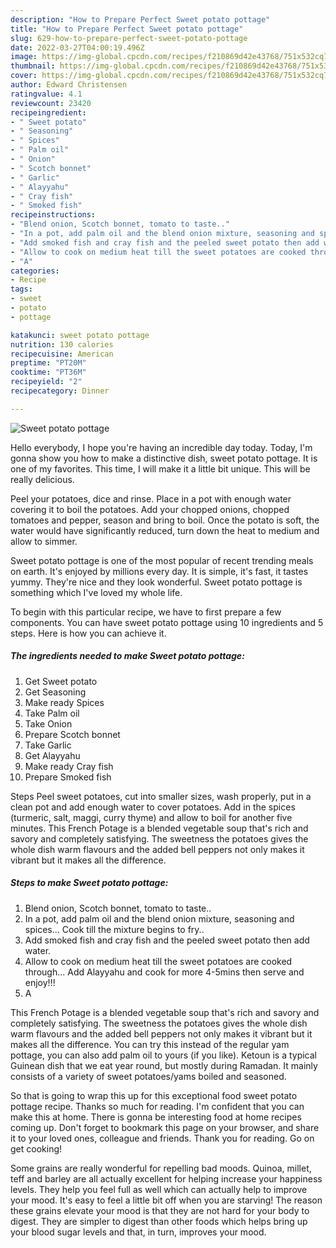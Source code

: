 ```yaml
---
description: "How to Prepare Perfect Sweet potato pottage"
title: "How to Prepare Perfect Sweet potato pottage"
slug: 629-how-to-prepare-perfect-sweet-potato-pottage
date: 2022-03-27T04:00:19.496Z
image: https://img-global.cpcdn.com/recipes/f210869d42e43768/751x532cq70/sweet-potato-pottage-recipe-main-photo.jpg
thumbnail: https://img-global.cpcdn.com/recipes/f210869d42e43768/751x532cq70/sweet-potato-pottage-recipe-main-photo.jpg
cover: https://img-global.cpcdn.com/recipes/f210869d42e43768/751x532cq70/sweet-potato-pottage-recipe-main-photo.jpg
author: Edward Christensen
ratingvalue: 4.1
reviewcount: 23420
recipeingredient:
- " Sweet potato"
- " Seasoning"
- " Spices"
- " Palm oil"
- " Onion"
- " Scotch bonnet"
- " Garlic"
- " Alayyahu"
- " Cray fish"
- " Smoked fish"
recipeinstructions:
- "Blend onion, Scotch bonnet, tomato to taste.."
- "In a pot, add palm oil and the blend onion mixture, seasoning and spices... Cook till the mixture begins to fry.."
- "Add smoked fish and cray fish and the peeled sweet potato then add water."
- "Allow to cook on medium heat till the sweet potatoes are cooked through... Add Alayyahu and cook for more 4-5mins then serve and enjoy!!!"
- "A"
categories:
- Recipe
tags:
- sweet
- potato
- pottage

katakunci: sweet potato pottage 
nutrition: 130 calories
recipecuisine: American
preptime: "PT20M"
cooktime: "PT36M"
recipeyield: "2"
recipecategory: Dinner

---
```



![Sweet potato pottage](https://img-global.cpcdn.com/recipes/f210869d42e43768/751x532cq70/sweet-potato-pottage-recipe-main-photo.jpg)

Hello everybody, I hope you're having an incredible day today. Today, I'm gonna show you how to make a distinctive dish, sweet potato pottage. It is one of my favorites. This time, I will make it a little bit unique. This will be really delicious.

Peel your potatoes, dice and rinse. Place in a pot with enough water covering it to boil the potatoes. Add your chopped onions, chopped tomatoes and pepper, season and bring to boil. Once the potato is soft, the water would have significantly reduced, turn down the heat to medium and allow to simmer.

Sweet potato pottage is one of the most popular of recent trending meals on earth. It's enjoyed by millions every day. It is simple, it's fast, it tastes yummy. They're nice and they look wonderful. Sweet potato pottage is something which I've loved my whole life.


To begin with this particular recipe, we have to first prepare a few components. You can have sweet potato pottage using 10 ingredients and 5 steps. Here is how you can achieve it.

<!--inarticleads1-->

##### The ingredients needed to make Sweet potato pottage:

1. Get  Sweet potato
1. Get  Seasoning
1. Make ready  Spices
1. Take  Palm oil
1. Take  Onion
1. Prepare  Scotch bonnet
1. Take  Garlic
1. Get  Alayyahu
1. Make ready  Cray fish
1. Prepare  Smoked fish


Steps Peel sweet potatoes, cut into smaller sizes, wash properly, put in a clean pot and add enough water to cover potatoes. Add in the spices (turmeric, salt, maggi, curry thyme) and allow to boil for another five minutes. This French Potage is a blended vegetable soup that&#39;s rich and savory and completely satisfying. The sweetness the potatoes gives the whole dish warm flavours and the added bell peppers not only makes it vibrant but it makes all the difference. 

<!--inarticleads2-->

##### Steps to make Sweet potato pottage:

1. Blend onion, Scotch bonnet, tomato to taste..
1. In a pot, add palm oil and the blend onion mixture, seasoning and spices... Cook till the mixture begins to fry..
1. Add smoked fish and cray fish and the peeled sweet potato then add water.
1. Allow to cook on medium heat till the sweet potatoes are cooked through... Add Alayyahu and cook for more 4-5mins then serve and enjoy!!!
1. A


This French Potage is a blended vegetable soup that&#39;s rich and savory and completely satisfying. The sweetness the potatoes gives the whole dish warm flavours and the added bell peppers not only makes it vibrant but it makes all the difference. You can try this instead of the regular yam pottage, you can also add palm oil to yours (if you like). Ketoun is a typical Guinean dish that we eat year round, but mostly during Ramadan. It mainly consists of a variety of sweet potatoes/yams boiled and seasoned. 

So that is going to wrap this up for this exceptional food sweet potato pottage recipe. Thanks so much for reading. I'm confident that you can make this at home. There is gonna be interesting food at home recipes coming up. Don't forget to bookmark this page on your browser, and share it to your loved ones, colleague and friends. Thank you for reading. Go on get cooking!

Some grains are really wonderful for repelling bad moods. Quinoa, millet, teff and barley are all actually excellent for helping increase your happiness levels. They help you feel full as well which can actually help to improve your mood. It's easy to feel a little bit off when you are starving! The reason these grains elevate your mood is that they are not hard for your body to digest. They are simpler to digest than other foods which helps bring up your blood sugar levels and that, in turn, improves your mood.
